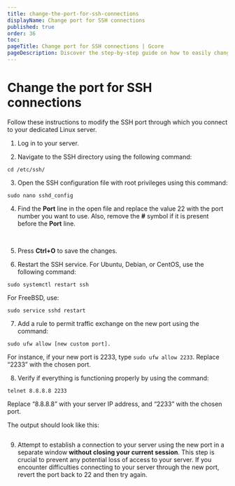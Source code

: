 ```yaml
---
title: change-the-port-for-ssh-connections
displayName: Change port for SSH connections
published: true
order: 36
toc:
pageTitle: Change port for SSH connections | Gcore
pageDescription: Discover the step-by-step guide on how to easily change the port for SSH connections on your Linux server.
---
```


# Change the port for SSH connections

Follow these instructions to modify the SSH port through which you connect to your dedicated Linux server.

1. Log in to your server.

2. Navigate to the SSH directory using the following command:

```
cd /etc/ssh/
```

3. Open the SSH configuration file with root privileges using this command:

```
sudo nano sshd_config
```

4. Find the **Port** line in the open file and replace the value 22 with the port number you want to use. Also, remove the **#** symbol if it is present before the **Port** line.

<media-gallery>

<img src="https://assets.gcore.pro/docs/hosting/virtual-servers/manage/connect/change-the-port-for-ssh-connections/1-port-22.png" alt="">

<img src="https://assets.gcore.pro/docs/hosting/virtual-servers/manage/connect/change-the-port-for-ssh-connections/2-port-2233.png" alt="">

</media-gallery>

5. Press **Ctrl+O** to save the changes.

6. Restart the SSH service.
For Ubuntu, Debian, or CentOS, use the following command:

```
sudo systemctl restart ssh 
```

For FreeBSD, use:

```
sudo service sshd restart
```

7. Add a rule to permit traffic exchange on the new port using the command:

```
sudo ufw allow [new custom port].
```

For instance, if your new port is 2233, type `sudo ufw allow 2233`. Replace “2233” with the chosen port.

8. Verify if everything is functioning properly by using the command:

```
telnet 8.8.8.8 2233
```

Replace “8.8.8.8” with your server IP address, and “2233” with the chosen port.

The output should look like this:

<img src="https://assets.gcore.pro/docs/hosting/virtual-servers/manage/connect/change-the-port-for-ssh-connections/3-output.png" alt="">

9. Attempt to establish a connection to your server using the new port in a separate window **without closing your current session**. This step is crucial to prevent any potential loss of access to your server. If you encounter difficulties connecting to your server through the new port, revert the port back to 22 and then try again.
